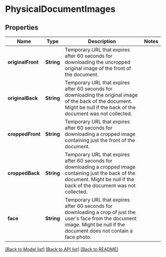 # PhysicalDocumentImages

## Properties
Name | Type | Description | Notes
------------ | ------------- | ------------- | -------------
**originalFront** | **String** | Temporary URL that expires after 60 seconds for downloading the uncropped original image of the front of the document. | 
**originalBack** | **String** | Temporary URL that expires after 60 seconds for downloading the original image of the back of the document. Might be null if the back of the document was not collected. | 
**croppedFront** | **String** | Temporary URL that expires after 60 seconds for downloading a cropped image containing just the front of the document. | 
**croppedBack** | **String** | Temporary URL that expires after 60 seconds for downloading a cropped image containing just the back of the document. Might be null if the back of the document was not collected. | 
**face** | **String** | Temporary URL that expires after 60 seconds for downloading a crop of just the user&#39;s face from the document image. Might be null if the document does not contain a face photo. | 

[[Back to Model list]](../README.md#documentation-for-models) [[Back to API list]](../README.md#documentation-for-api-endpoints) [[Back to README]](../README.md)


